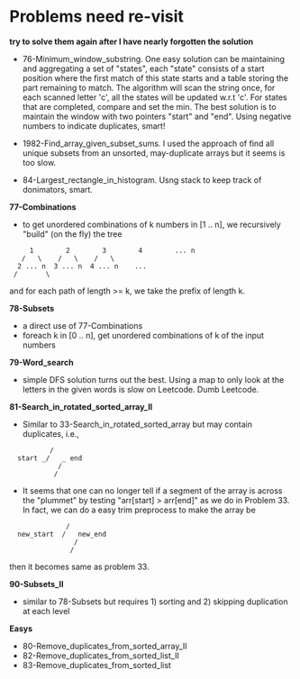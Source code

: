 # Problems need re-visit

**try to solve them again after I have nearly forgotten the solution**

- 76-Minimum_window_substring.  One easy solution can be maintaining
  and aggregating a set of "states", each "state" consists of a start
  position where the first match of this state starts and a table
  storing the part remaining to match.  The algorithm will scan the
  string once, for each scanned letter 'c', all the states will be
  updated w.r.t 'c'.  For states that are completed, compare and set
  the min.  The best solution is to maintain the window with two
  pointers "start" and "end". Using negative numbers to indicate
  duplicates, smart!

- 1982-Find_array_given_subset_sums.  I used the approach of find all
  unique subsets from an unsorted, may-duplicate arrays but it seems
  is too slow.

- 84-Largest_rectangle_in_histogram.  Usng stack to keep track of
  donimators, smart.
  

**77-Combinations**
- to get unordered combinations of k numbers in [1 .. n], we recursively "build" (on the fly) the tree
```
     1        2        3        4        ... n
   /   \    /   \    /   \
  2 ... n  3 ... n  4 ... n    ...
 /       \ 
```
and for each path of length >= k, we take the prefix of length k.


**78-Subsets**
- a direct use of 77-Combinations
- foreach k in [0 .. n], get unordered combinations of k of the input numbers

**79-Word_search**
- simple DFS solution turns out the best. Using a map to only look at the letters in the given words is slow on Leetcode. Dumb Leetcode.

**81-Search_in_rotated_sorted_array_II**
- Similar to 33-Search_in_rotated_sorted_array but may contain duplicates, i.e.,
```
          /
  start _/   _ end
            /
           /
```
- It seems that one can no longer tell if a segment of the  array is across the "plummet" by testing "arr[start] > arr[end]" as we do in Problem 33.  In fact, we can do a easy trim preprocess to make the array be
```
              /
  new_start  /   new_end
                /
               /	       
```
then it becomes same as problem 33.
  

**90-Subsets_II**
- similar to 78-Subsets but requires 1) sorting and 2) skipping duplication at each level


**Easys**
- 80-Remove_duplicates_from_sorted_array_II
- 82-Remove_duplicates_from_sorted_list_II
- 83-Remove_duplicates_from_sorted_list